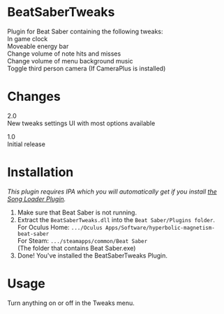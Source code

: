 # BeatSaberTweaks
Plugin for Beat Saber containing the following tweaks:  
In game clock  
Moveable energy bar  
Change volume of note hits and misses  
Change volume of menu background music  
Toggle third person camera (If CameraPlus is installed)

# Changes
2.0  
New tweaks settings UI with most options available

1.0  
Initial release 

# Installation
*This plugin requires IPA which you will automatically get if you install [the Song Loader Plugin](https://github.com/xyonico/BeatSaberSongInjector/releases).*

1. Make sure that Beat Saber is not running.
2. Extract the `BeatSaberTweaks.dll` into the `Beat Saber/Plugins folder`.  
	For Oculus Home: `.../Oculus Apps/Software/hyperbolic-magnetism-beat-saber`  
	For Steam: `.../steamapps/common/Beat Saber`  
		(The folder that contains Beat Saber.exe)
4. Done! You've installed the BeatSaberTweaks Plugin.

# Usage
Turn anything on or off in the Tweaks menu.